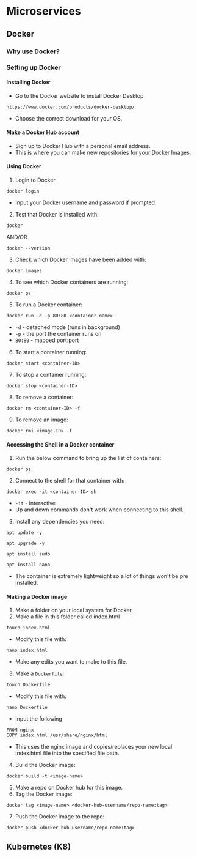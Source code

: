 # Microservices

## Docker

### Why use Docker?

### Setting up Docker

#### Installing Docker

- Go to the Docker website to install Docker Desktop
````
https://www.docker.com/products/docker-desktop/
````
- Choose the correct download for your OS.

#### Make a Docker Hub account

- Sign up to Docker Hub with a personal email address.
- This is where you can make new repositories for your Docker Images.

#### Using Docker

1) Login to Docker.
````
docker login
````
- Input your Docker username and password if prompted.
2) Test that Docker is installed with:
````
docker
````
AND/OR
````
docker --version
````
3) Check which Docker images have been added with:
````
docker images
````
4) To see which Docker containers are running:
````
docker ps
````
5) To run a Docker container:
````
docker run -d -p 80:80 <container-name>
````
- `-d` - detached mode (runs in background)
- `-p` - the port the container runs on
- `80:80` - mapped port:port
6) To start a container running:
````
docker start <container-ID>
````
7) To stop a container running:
````
docker stop <container-ID>
````
8) To remove a container:
````
docker rm <container-ID> -f
````
9) To remove an image:
````
docker rmi <image-ID> -f
````

#### Accessing the Shell in a Docker container

1) Run the below command to bring up the list of containers:
````
docker ps
````
2) Connect to the shell for that container with:
````
docker exec -it <container-ID> sh
````
- `-it` - interactive
- Up and down commands don't work when connecting to this shell.
3) Install any dependencies you need:
````
apt update -y
````
````
apt upgrade -y
````
````
apt install sudo
````
````
apt install nano
````
- The container is extremely lightweight so a lot of things won't be pre installed.

#### Making a Docker image

1) Make a folder on your local system for Docker.
2) Make a file in this folder called index.html
````
touch index.html
````
- Modify this file with:
````
nano index.html
````
- Make any edits you want to make to this file.
3) Make a `Dockerfile`:
````
touch Dockerfile
````
- Modify this file with:
````
nano Dockerfile
````
- Input the following
````
FROM nginx
COPY index.html /usr/share/nginx/html
````
- This uses the nginx image and copies/replaces your new local index.html file into the specified file path.
4) Build the Docker image:
````
docker build -t <image-name>
````
5) Make a repo on Docker hub for this image.
6) Tag the Docker image:
````
docker tag <image-name> <docker-hub-username/repo-name:tag>
````
7) Push the Docker image to the repo:
````
docker push <docker-hub-username/repo-name:tag>
````

## Kubernetes (K8)